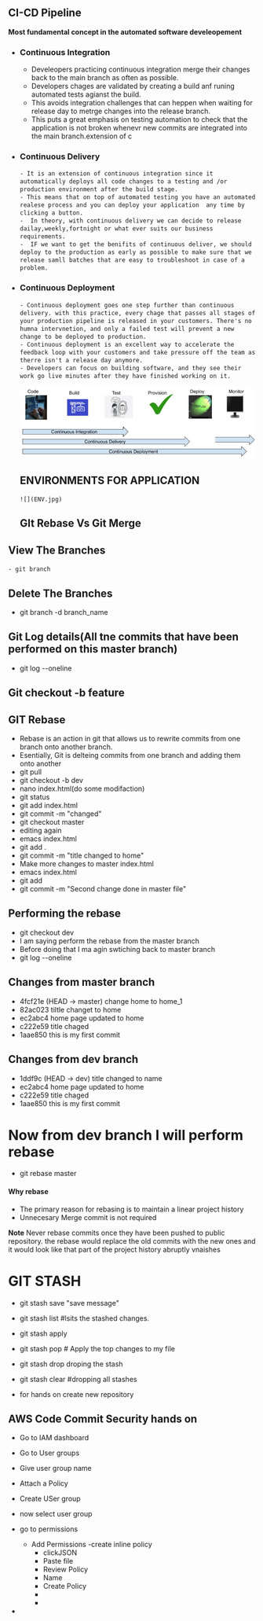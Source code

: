 ## CI-CD Pipeline
**Most fundamental concept in the automated software develeopement**
- ### Continuous Integration
     - Develeopers practicing continuous integration merge their changes back to the main branch as often as possible.
     - Developers chages are validated by creating a build anf runing automated tests agianst the build.
     - This avoids integration challenges that can heppen when waiting for release day to metrge changes into the release branch.
     - This puts a great emphasis on testing automation to check that the application is not broken whenevr new commits are integrated into the main branch.extension of c
- ### Continuous Delivery
      - It is an extension of continuous integration since it automatically deploys all code changes to a testing and /or production environment after the build stage.
      - This means that on top of automated testing you have an automated realese process and you can deploy your application  any time by clicking a button.
      -  In theory, with continuous delivery we can decide to release dailay,weekly,fortnight or what ever suits our business requirements.
      -  IF we want to get the benifits of continuous deliver, we should deploy to the production as early as possible to make sure that we release samll batches that are easy to troubleshoot in case of a problem.
- ### Continuous Deployment
      - Continuous deployment goes one step further than continuous delivery. with this practice, every chage that passes all stages of your production pipeline is released in your customers. There's no humna intervnetion, and only a failed test will prevent a new change to be deployed to production.
      - Continuous deployment is an excellent way to accelerate the feedback loop with your customers and take pressure off the team as therre isn't a release day anymore.
      - Developers can focus on building software, and they see their work go live minutes after they have finished working on it.

  ![](CICD(1).jpg)
  ## ENVIRONMENTS FOR APPLICATION
      ![](ENV.jpg)
    ## GIt Rebase Vs Git Merge 
## View The Branches 
    - git branch
## Delete The Branches
   - git branch -d branch_name
## Git Log details(All tne commits that have been performed on this master branch)
 - git log --oneline
## Git checkout -b feature

## GIT Rebase
- Rebase is an action in git that allows us to rewrite commits from one branch onto another branch.
- Esentially, Git is delteing commits from one branch and adding them onto another
- git pull
- git checkout -b dev
- nano index.html(do some modifaction)
- git status
- git add index.html
- git commit -m "changed"
- git checkout master
- editing again 
- emacs index.html
- git add .
- git commit -m "title changed to home"
- Make more changes to master index.html
- emacs index.html
- git add
- git commit -m "Second change done in master file"
## Performing the rebase
- git checkout dev
- I am saying perform the rebase from the master branch
- Before doing that I ma agin swtiching back to master branch
- git log --oneline
## Changes from master branch

- 4fcf21e (HEAD -> master) change home to home_1
- 82ac023 tiltle changet to home
- ec2abc4 home page updated to home
- c222e59 title chaged
- 1aae850 this is my first commit

## Changes from dev branch

- 1ddf9c (HEAD -> dev) title changed to name
- ec2abc4 home page updated to home
- c222e59 title chaged
- 1aae850 this is my first commit

# Now from dev branch I will perform rebase
 - git rebase master

 #### Why rebase
  - The primary reason for rebasing is to maintain a linear project history
 - Unnecesary Merge commit is not required

**Note**  Never rebase commits once they have been pushed to public repository. the rebase would replace the old commits with the new ones and it would look like that part of the project history abruptly vnaishes


# GIT STASH
- git stash save "save message"
- git stash list #lsits the stashed changes.
- git stash apply <stashid>
-  git stash pop # Apply the top changes to my file
-  git stash drop <stashid> droping the stash
-  git stash clear #dropping all stashes

-  for hands on create new repository
  
## AWS Code Commit Security hands on
- Go to IAM dashboard
- Go to  User groups
- Give user  group name
- Attach a Policy
- Create USer group
- now select user group
- go to permissions
   - Add Permissions
     -create inline policy
       - clickJSON
       - Paste file
       - Review Policy
       - Name
       - Create Policy
       - 
       - 
    
- 




